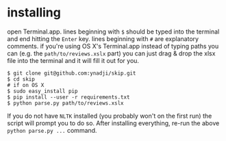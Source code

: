 # installing

open Terminal.app. lines beginning with `$` should be typed into the terminal
and end hitting the `Enter` key. lines beginning with `#` are explanatory
comments. if you're using OS X's Terminal.app instead of typing paths you can
(e.g. the `path/to/reviews.xslx` part) you can just drag & drop the xlsx file
into the terminal and it will fill it out for you.

```
$ git clone git@github.com:ynadji/skip.git
$ cd skip
# if on OS X
$ sudo easy_install pip
$ pip install --user -r requirements.txt
$ python parse.py path/to/reviews.xslx
```

If you do not have `NLTK` installed (you probably won't on the first run) the
script will prompt you to do so. After installing everything, re-run the above
`python parse.py ...` command.
